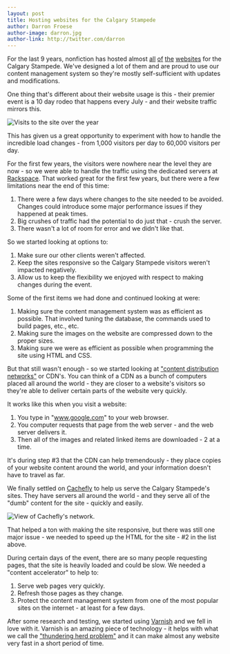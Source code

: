```yaml
---
layout: post
title: Hosting websites for the Calgary Stampede
author: Darron Froese
author-image: darron.jpg
author-link: http://twitter.com/darron
---
```


For the last 9 years, nonfiction has hosted almost [all](http://calgarystampede.com) [of](http://cs.calgarystampede.com) [the](http://corporate.calgarystampede.com) [websites](http://venues.calgarystampede.com) for the Calgary Stampede. We've designed a lot of them and are proud to use our content management system so they're mostly self-sufficient with updates and modifications.

One thing that's different about their website usage is this - their premier event is a 10 day rodeo that happens every July - and their website traffic mirrors this.

![Visits to the site over the year](/blog-beta/images/2011/06/27/visits.gif "Visits to the site over the year.")

This has given us a great opportunity to experiment with how to handle the incredible load changes - from 1,000 visitors per day to 60,000 visitors per day.

For the first few years, the visitors were nowhere near the level they are now - so we were able to handle the traffic using the dedicated servers at [Rackspace](http://www.rackspace.com/). That worked great for the first few years, but there were a few limitations near the end of this time:

  1. There were a few days where changes to the site needed to be avoided. Changes could introduce some major performance issues if they happened at peak times.
  2. Big crushes of traffic had the potential to do just that - crush the server.
  3. There wasn't a lot of room for error and we didn't like that.
  
So we started looking at options to:

  1. Make sure our other clients weren't affected.
  2. Keep the sites responsive so the Calgary Stampede visitors weren't impacted negatively.
  3. Allow us to keep the flexibility we enjoyed with respect to making changes during the event.
  
Some of the first items we had done and continued looking at were:

  1. Making sure the content management system was as efficient as possible. That involved tuning the database, the commands used to build pages, etc., etc.
  2. Making sure the images on the website are compressed down to the proper sizes.
  3. Making sure we were as efficient as possible when programming the site using HTML and CSS.
  
But that still wasn't enough - so we started looking at ["content distribution networks"](http://en.wikipedia.org/wiki/Content_delivery_network) or CDN's. You can think of a CDN as a bunch of computers placed all around the world - they are closer to a website's visitors so they're able to deliver certain parts of the website very quickly.

It works like this when you visit a website:

  1. You type in "www.google.com" to your web browser.
  2. You computer requests that page from the web server - and the web server delivers it.
  3. Then all of the images and related linked items are downloaded - 2 at a time.
  
It's during step #3 that the CDN can help tremendously - they place copies of your website content around the world, and your information doesn't have to travel as far.

We finally settled on [Cachefly](http://www.cachefly.com/) to help us serve the Calgary Stampede's sites. They have servers all around the world - and they serve all of the "dumb" content for the site - quickly and easily.

![View of Cachefly's network.](/blog-beta/images/2011/06/27/cachefly.gif "View of Cachefly's network.")

That helped a ton with making the site responsive, but there was still one major issue - we needed to speed up the HTML for the site - #2 in the list above.

During certain days of the event, there are so many people requesting pages, that the site is heavily loaded and could be slow. We needed a "content accelerator" to help to:

  1. Serve web pages very quickly.
  2. Refresh those pages as they change.
  3. Protect the content management system from one of the most popular sites on the internet - at least for a few days.
  
After some research and testing, we started using [Varnish](https://www.varnish-cache.org/) and we fell in love with it. Varnish is an amazing piece of technology - it helps with what we call the ["thundering herd problem"](http://en.wikipedia.org/wiki/Thundering_herd_problem) and it can make almost any website very fast in a short period of time.